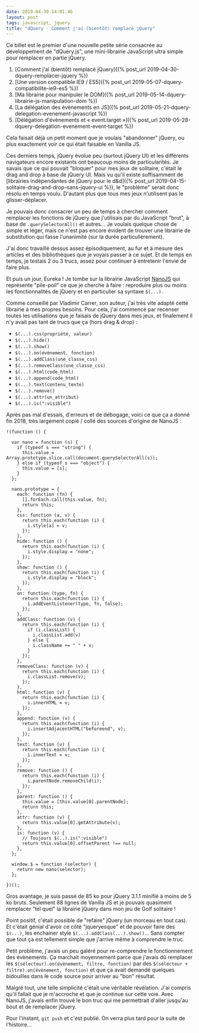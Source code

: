 ```yaml
---
date: 2019-04-30 14:01:46
layout: post
tags: javascript, jquery
title: "dQuery - Comment j'ai (bientôt) remplacé jQuery"
---
```


Ce billet est le premier d'une nouvelle petite série consacrée au développement
de "dQuery.js", une mini-librairie JavaScript ultra simple pour remplacer en
partie jQuery.

1. [Comment j'ai (bientôt) remplacé jQuery]({% post_url 2019-04-30-dquery-remplacer-jquery %})
2. [Une version compatible IE9 / ES5]({% post_url 2019-05-07-dquery-compatibilite-ie9-es5 %})
3. [Ma librairie pour manipuler le DOM]({% post_url 2019-05-14-dquery-librairie-js-manipulation-dom %})
4. [La délégation des évènements en JS]({% post_url 2019-05-21-dquery-delegation-evenement-javascript %})
5. [Délégation d'évènements et « event.target »]({% post_url 2019-05-28-dquery-delegation-evenement-event-target %})

Cela faisait déjà un petit moment que je voulais "abandonner" jQuery, ou plus
exactement voir ce qui était faisable en Vanilla JS.

Ces derniers temps, jQuery évolue peu (surtout jQuery UI) et les différents
navigateurs encore existants ont beaucoup moins de particularités. Je savais que
ce qui pouvait "bloquer" pour mes jeux de solitaire, c'était le drag and drop à
base de jQuery UI. Mais vu qu'il existe suffisamment de [librairies
indépendantes de jQuery pour le d&d]({% post_url 2019-04-15-solitaire-drag-and-drop-sans-jquery-ui %}),
le "problème" serait donc résolu en temps voulu. D'autant plus que tous mes jeux
n'utilisent pas le glisser-déplacer.

Je pouvais donc consacrer un peu de temps à chercher comment remplacer les
fonctions de jQuery que j'utilisais par du JavaScript "brut", à base de
`.querySelectorAll()` et autres... Je voulais quelque chose de simple et léger,
mais ce n'est pas encore évident de trouver une librairie de substitution qui
fasse l'unanimité (sur la durée particulièrement).

J'ai donc travaillé dessus assez épisodiquement, au fur et à mesure des articles
et des bibliothèques que je voyais passer à ce sujet. Et de temps en temps, je
testais 2 ou 3 trucs, assez pour continuer à entretenir l'envie de faire plus.

Et puis un jour, Eureka ! Je tombe sur la librairie JavaScript
[NanoJS](https://github.com/vladocar/nanoJS/) qui représente "pile-poil" ce que
je cherche à faire : reproduire plus ou moins les fonctionnalités de jQuery et
en particulier sa syntaxe `$(...)`.

Comme conseillé par Vladimir Carrer, son auteur, j'ai très vite adapté cette
librairie à mes propres besoins. Pour cela, j'ai commencé par recenser toutes
les utilisations que je faisais de jQuery dans mes jeux, et finalement il n'y
avait pas tant de trucs que ça (hors drag & drop) :

* `$(...).css(propriété, valeur)`
* `$(...).hide()`
* `$(...).show()`
* `$(...).on(évènement, fonction)`
* `$(...).addClass(une_classe_css)`
* `$(...).removeClass(une_classe_css)`
* `$(...).html(code_html)`
* `$(...).append(code_html)`
* `$(...).text(contenu_texte)`
* `$(...).remove()`
* `$(...).attr(un_attribut)`
* `$(...).is(":visible")`

Après pas mal d'essais, d'erreurs et de débogage, voici ce que ça a donné fin
2018, très largement copié / collé des sources d'origine de NanoJS :

```
!(function () {

  var nano = function (s) {
    if (typeof s === "string") {
      this.value = Array.prototype.slice.call(document.querySelectorAll(s));
    } else if (typeof s === "object") {
      this.value = [s];
    }
  };

  nano.prototype = {
    each: function (fn) {
      [].forEach.call(this.value, fn);
      return this;
    },
    css: function (a, v) {
      return this.each(function (i) {
        i.style[a] = v;
      });
    },
    hide: function () {
      return this.each(function (i) {
        i.style.display = "none";
      });
    },
    show: function () {
      return this.each(function (i) {
        i.style.display = "block";
      });
    },
    on: function (type, fn) {
      return this.each(function (i) {
        i.addEventListener(type, fn, false);
      });
    },
    addClass: function (v) {
      return this.each(function (i) {
        if (i.classList) {
          i.classList.add(v)
        } else {
          i.className += " " + v;
        }
      });
    },
    removeClass: function (v) {
      return this.each(function (i) {
        i.classList.remove(v);
      });
    },
    html: function (v) {
      return this.each(function (i) {
        i.innerHTML = v;
      });
    },
    append: function (v) {
      return this.each(function (i) {
        i.insertAdjacentHTML("beforeend", v);
      });
    },
    text: function (v) {
      return this.each(function (i) {
        i.innerText = v;
      });
    },
    remove: function () {
      return this.each(function (i) {
        i.parentNode.removeChild(i);
      });
    },
    parent: function () {
      this.value = [this.value[0].parentNode];
      return this;
    },
    attr: function (v) {
      return this.value[0].getAttribute(v);
    },
    is: function (v) {
      // Toujours $(..).is(":visible")
      return this.value[0].offsetParent !== null;
    },
  };

  window.$ = function (selector) {
    return new nano(selector);
  };

})();
```

Gros avantage, je suis passé de 85 ko pour jQuery 3.1.1 minifié à moins de 5 ko
bruts. Seulement 88 lignes de Vanilla JS et je pouvais quasiment remplacer "tel
quel" la librairie jQuery dans mon jeu de Golf solitaire !

Point positif, c'était possible de "refaire" jQuery (un morceau en tout cas). Et
c'était génial d'avoir ce côté "jqueryesque" et de pouvoir faire des `$(...)`,
les enchainer style `$(...).addClass(...).show()`... Sans compter que tout ça
est tellement simple que j'arrive même à comprendre le truc.

Petit problème, j'avais un peu galéré pour re-comprendre le fonctionnement des
évènements. Ça marchait moyennement parce que j'avais dû remplacer les
`$(sélecteur).on(évènement, filtre, fonction)` par des
`$(sélecteur + filtre).on(évènement, fonction)` et que ça avait demandé quelques
bidouilles dans le code source pour arriver au "bon" résultat.

Malgré tout, une telle simplicité c'était une véritable révélation. J'ai compris
qu'il fallait que je m'accroche et que je continue sur cette voie. Avec NanoJS,
j'avais enfin trouvé le bon truc qui me permettrait d'aller jusqu'au bout et de
remplacer jQuery.

Pour l'instant, `git push` et c'est publié. On verra plus tard pour la suite de
l'histoire...
